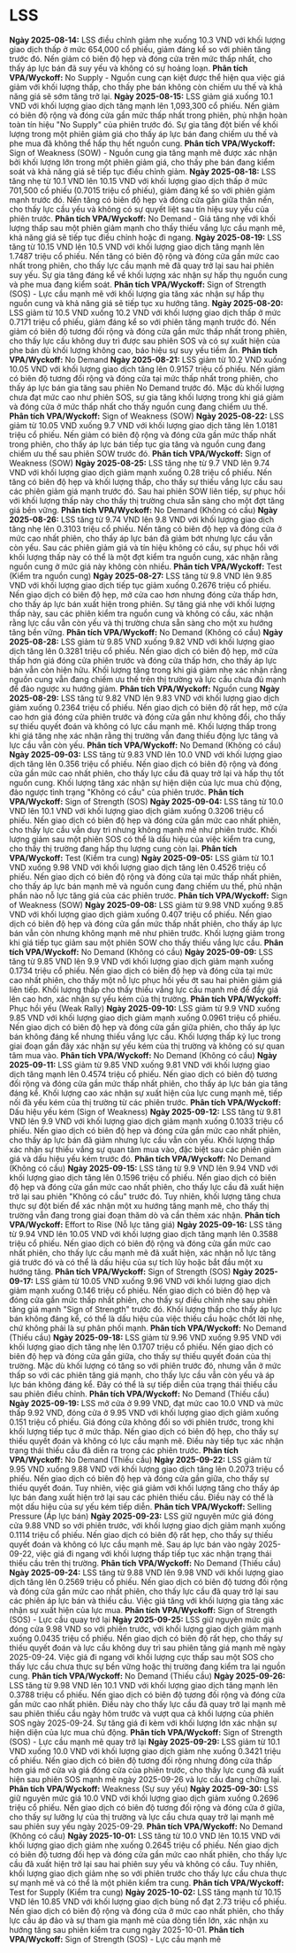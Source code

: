 # LSS

**Ngày 2025-08-14:** LSS điều chỉnh giảm nhẹ xuống 10.3 VND với khối lượng giao dịch thấp ở mức 654,000 cổ phiếu, giảm đáng kể so với phiên tăng trước đó. Nến giảm có biên độ hẹp và đóng cửa trên mức thấp nhất, cho thấy áp lực bán đã suy yếu và không có sự hoảng loạn. **Phân tích VPA/Wyckoff:** No Supply - Nguồn cung cạn kiệt được thể hiện qua việc giá giảm với khối lượng thấp, cho thấy phe bán không còn chiếm ưu thế và khả năng giá sẽ sớm tăng trở lại.
**Ngày 2025-08-15:** LSS giảm giá xuống 10.1 VND với khối lượng giao dịch tăng mạnh lên 1,093,300 cổ phiếu. Nến giảm có biên độ rộng và đóng cửa gần mức thấp nhất trong phiên, phủ nhận hoàn toàn tín hiệu "No Supply" của phiên trước đó. Sự gia tăng đột biến về khối lượng trong một phiên giảm giá cho thấy áp lực bán đang chiếm ưu thế và phe mua đã không thể hấp thụ hết nguồn cung. **Phân tích VPA/Wyckoff:** Sign of Weakness (SOW) - Nguồn cung gia tăng mạnh mẽ được xác nhận bởi khối lượng lớn trong một phiên giảm giá, cho thấy phe bán đang kiểm soát và khả năng giá sẽ tiếp tục điều chỉnh giảm.
**Ngày 2025-08-18:** LSS tăng nhẹ từ 10.1 VND lên 10.15 VND với khối lượng giao dịch thấp ở mức 701,500 cổ phiếu (0.7015 triệu cổ phiếu), giảm đáng kể so với phiên giảm mạnh trước đó. Nến tăng có biên độ hẹp và đóng cửa gần giữa thân nến, cho thấy lực cầu yếu và không có sự quyết liệt sau tín hiệu suy yếu của phiên trước. **Phân tích VPA/Wyckoff:** No Demand - Giá tăng nhẹ với khối lượng thấp sau một phiên giảm mạnh cho thấy thiếu vắng lực cầu mạnh mẽ, khả năng giá sẽ tiếp tục điều chỉnh hoặc đi ngang.
**Ngày 2025-08-19:** LSS tăng từ 10.15 VND lên 10.5 VND với khối lượng giao dịch tăng mạnh lên 1.7487 triệu cổ phiếu. Nến tăng có biên độ rộng và đóng cửa gần mức cao nhất trong phiên, cho thấy lực cầu mạnh mẽ đã quay trở lại sau hai phiên suy yếu. Sự gia tăng đáng kể về khối lượng xác nhận sự hấp thụ nguồn cung và phe mua đang kiểm soát. **Phân tích VPA/Wyckoff:** Sign of Strength (SOS) - Lực cầu mạnh mẽ với khối lượng gia tăng xác nhận sự hấp thụ nguồn cung và khả năng giá sẽ tiếp tục xu hướng tăng.
**Ngày 2025-08-20:** LSS giảm từ 10.5 VND xuống 10.2 VND với khối lượng giao dịch thấp ở mức 0.7171 triệu cổ phiếu, giảm đáng kể so với phiên tăng mạnh trước đó. Nến giảm có biên độ tương đối rộng và đóng cửa gần mức thấp nhất trong phiên, cho thấy lực cầu không duy trì được sau phiên SOS và có sự xuất hiện của phe bán dù khối lượng không cao, báo hiệu sự suy yếu tiềm ẩn. **Phân tích VPA/Wyckoff:** No Demand
**Ngày 2025-08-21:** LSS giảm từ 10.2 VND xuống 10.05 VND với khối lượng giao dịch tăng lên 0.9157 triệu cổ phiếu. Nến giảm có biên độ tương đối rộng và đóng cửa tại mức thấp nhất trong phiên, cho thấy áp lực bán gia tăng sau phiên No Demand trước đó. Mặc dù khối lượng chưa đạt mức cao như phiên SOS, sự gia tăng khối lượng trong khi giá giảm và đóng cửa ở mức thấp nhất cho thấy nguồn cung đang chiếm ưu thế. **Phân tích VPA/Wyckoff:** Sign of Weakness (SOW)
**Ngày 2025-08-22:** LSS giảm từ 10.05 VND xuống 9.7 VND với khối lượng giao dịch tăng lên 1.0181 triệu cổ phiếu. Nến giảm có biên độ rộng và đóng cửa gần mức thấp nhất trong phiên, cho thấy áp lực bán tiếp tục gia tăng và nguồn cung đang chiếm ưu thế sau phiên SOW trước đó. **Phân tích VPA/Wyckoff:** Sign of Weakness (SOW)
**Ngày 2025-08-25:** LSS tăng nhẹ từ 9.7 VND lên 9.74 VND với khối lượng giao dịch giảm mạnh xuống 0.28 triệu cổ phiếu. Nến tăng có biên độ hẹp và khối lượng thấp, cho thấy sự thiếu vắng lực cầu sau các phiên giảm giá mạnh trước đó. Sau hai phiên SOW liên tiếp, sự phục hồi với khối lượng thấp này cho thấy thị trường chưa sẵn sàng cho một đợt tăng giá bền vững. **Phân tích VPA/Wyckoff:** No Demand (Không có cầu)
**Ngày 2025-08-26:** LSS tăng từ 9.74 VND lên 9.8 VND với khối lượng giao dịch tăng nhẹ lên 0.3103 triệu cổ phiếu. Nến tăng có biên độ hẹp và đóng cửa ở mức cao nhất phiên, cho thấy áp lực bán đã giảm bớt nhưng lực cầu vẫn còn yếu. Sau các phiên giảm giá và tín hiệu không có cầu, sự phục hồi với khối lượng thấp này có thể là một đợt kiểm tra nguồn cung, xác nhận rằng nguồn cung ở mức giá này không còn nhiều. **Phân tích VPA/Wyckoff:** Test (Kiểm tra nguồn cung)
**Ngày 2025-08-27:** LSS tăng từ 9.8 VND lên 9.85 VND với khối lượng giao dịch tiếp tục giảm xuống 0.2676 triệu cổ phiếu. Nến giao dịch có biên độ hẹp, mở cửa cao hơn nhưng đóng cửa thấp hơn, cho thấy áp lực bán xuất hiện trong phiên. Sự tăng giá nhẹ với khối lượng thấp này, sau các phiên kiểm tra nguồn cung và không có cầu, xác nhận rằng lực cầu vẫn còn yếu và thị trường chưa sẵn sàng cho một xu hướng tăng bền vững. **Phân tích VPA/Wyckoff:** No Demand (Không có cầu)
**Ngày 2025-08-28:** LSS giảm từ 9.85 VND xuống 9.82 VND với khối lượng giao dịch tăng lên 0.3281 triệu cổ phiếu. Nến giao dịch có biên độ hẹp, mở cửa thấp hơn giá đóng cửa phiên trước và đóng cửa thấp hơn, cho thấy áp lực bán vẫn còn hiện hữu. Khối lượng tăng trong khi giá giảm nhẹ xác nhận rằng nguồn cung vẫn đang chiếm ưu thế trên thị trường và lực cầu chưa đủ mạnh để đảo ngược xu hướng giảm. **Phân tích VPA/Wyckoff:** Nguồn cung
**Ngày 2025-08-29:** LSS tăng từ 9.82 VND lên 9.83 VND với khối lượng giao dịch giảm xuống 0.2364 triệu cổ phiếu. Nến giao dịch có biên độ rất hẹp, mở cửa cao hơn giá đóng cửa phiên trước và đóng cửa gần như không đổi, cho thấy sự thiếu quyết đoán và không có lực cầu mạnh mẽ. Khối lượng thấp trong khi giá tăng nhẹ xác nhận rằng thị trường vẫn đang thiếu động lực tăng và lực cầu vẫn còn yếu. **Phân tích VPA/Wyckoff:** No Demand (Không có cầu)
**Ngày 2025-09-03:** LSS tăng từ 9.83 VND lên 10.0 VND với khối lượng giao dịch tăng lên 0.356 triệu cổ phiếu. Nến giao dịch có biên độ rộng và đóng cửa gần mức cao nhất phiên, cho thấy lực cầu đã quay trở lại và hấp thụ tốt nguồn cung. Khối lượng tăng xác nhận sự hiện diện của lực mua chủ động, đảo ngược tình trạng "Không có cầu" của phiên trước. **Phân tích VPA/Wyckoff:** Sign of Strength (SOS)
**Ngày 2025-09-04:** LSS tăng từ 10.0 VND lên 10.1 VND với khối lượng giao dịch giảm xuống 0.3206 triệu cổ phiếu. Nến giao dịch có biên độ hẹp và đóng cửa gần mức cao nhất phiên, cho thấy lực cầu vẫn duy trì nhưng không mạnh mẽ như phiên trước. Khối lượng giảm sau một phiên SOS có thể là dấu hiệu của việc kiểm tra cung, cho thấy thị trường đang hấp thụ lượng cung còn lại. **Phân tích VPA/Wyckoff:** Test (Kiểm tra cung)
**Ngày 2025-09-05:** LSS giảm từ 10.1 VND xuống 9.98 VND với khối lượng giao dịch tăng lên 0.4526 triệu cổ phiếu. Nến giao dịch có biên độ rộng và đóng cửa tại mức thấp nhất phiên, cho thấy áp lực bán mạnh mẽ và nguồn cung đang chiếm ưu thế, phủ nhận phần nào nỗ lực tăng giá của các phiên trước. **Phân tích VPA/Wyckoff:** Sign of Weakness (SOW)
**Ngày 2025-09-08:** LSS giảm từ 9.98 VND xuống 9.85 VND với khối lượng giao dịch giảm xuống 0.407 triệu cổ phiếu. Nến giao dịch có biên độ hẹp và đóng cửa gần mức thấp nhất phiên, cho thấy áp lực bán vẫn còn nhưng không mạnh mẽ như phiên trước. Khối lượng giảm trong khi giá tiếp tục giảm sau một phiên SOW cho thấy thiếu vắng lực cầu. **Phân tích VPA/Wyckoff:** No Demand (Không có cầu)
**Ngày 2025-09-09:** LSS tăng từ 9.85 VND lên 9.9 VND với khối lượng giao dịch giảm mạnh xuống 0.1734 triệu cổ phiếu. Nến giao dịch có biên độ hẹp và đóng cửa tại mức cao nhất phiên, cho thấy một nỗ lực phục hồi yếu ớt sau hai phiên giảm giá liên tiếp. Khối lượng thấp cho thấy thiếu vắng lực cầu mạnh mẽ để đẩy giá lên cao hơn, xác nhận sự yếu kém của thị trường. **Phân tích VPA/Wyckoff:** Phục hồi yếu (Weak Rally)
**Ngày 2025-09-10:** LSS giảm từ 9.9 VND xuống 9.85 VND với khối lượng giao dịch giảm mạnh xuống 0.0961 triệu cổ phiếu. Nến giao dịch có biên độ hẹp và đóng cửa gần giữa phiên, cho thấy áp lực bán không đáng kể nhưng thiếu vắng lực cầu. Khối lượng thấp kỷ lục trong giai đoạn gần đây xác nhận sự yếu kém của thị trường và không có sự quan tâm mua vào. **Phân tích VPA/Wyckoff:** No Demand (Không có cầu)
**Ngày 2025-09-11:** LSS giảm từ 9.85 VND xuống 9.81 VND với khối lượng giao dịch tăng mạnh lên 0.4574 triệu cổ phiếu. Nến giao dịch có biên độ tương đối rộng và đóng cửa gần mức thấp nhất phiên, cho thấy áp lực bán gia tăng đáng kể. Khối lượng cao xác nhận sự xuất hiện của lực cung mạnh mẽ, tiếp nối đà yếu kém của thị trường từ các phiên trước. **Phân tích VPA/Wyckoff:** Dấu hiệu yếu kém (Sign of Weakness)
**Ngày 2025-09-12:** LSS tăng từ 9.81 VND lên 9.9 VND với khối lượng giao dịch giảm mạnh xuống 0.1033 triệu cổ phiếu. Nến giao dịch có biên độ hẹp và đóng cửa gần mức cao nhất phiên, cho thấy áp lực bán đã giảm nhưng lực cầu vẫn còn yếu. Khối lượng thấp xác nhận sự thiếu vắng sự quan tâm mua vào, đặc biệt sau các phiên giảm giá và dấu hiệu yếu kém trước đó. **Phân tích VPA/Wyckoff:** No Demand (Không có cầu)
**Ngày 2025-09-15:** LSS tăng từ 9.9 VND lên 9.94 VND với khối lượng giao dịch tăng lên 0.1596 triệu cổ phiếu. Nến giao dịch có biên độ hẹp và đóng cửa gần mức cao nhất phiên, cho thấy lực cầu đã xuất hiện trở lại sau phiên "Không có cầu" trước đó. Tuy nhiên, khối lượng tăng chưa thực sự đột biến để xác nhận một xu hướng tăng mạnh mẽ, cho thấy thị trường vẫn đang trong giai đoạn thăm dò và cần thêm xác nhận. **Phân tích VPA/Wyckoff:** Effort to Rise (Nỗ lực tăng giá)
**Ngày 2025-09-16:** LSS tăng từ 9.94 VND lên 10.05 VND với khối lượng giao dịch tăng mạnh lên 0.3588 triệu cổ phiếu. Nến giao dịch có biên độ rộng và đóng cửa gần mức cao nhất phiên, cho thấy lực cầu mạnh mẽ đã xuất hiện, xác nhận nỗ lực tăng giá trước đó và có thể là dấu hiệu của sự tích lũy hoặc bắt đầu một xu hướng tăng. **Phân tích VPA/Wyckoff:** Sign of Strength (SOS)
**Ngày 2025-09-17:** LSS giảm từ 10.05 VND xuống 9.96 VND với khối lượng giao dịch giảm mạnh xuống 0.146 triệu cổ phiếu. Nến giao dịch có biên độ hẹp và đóng cửa gần mức thấp nhất phiên, cho thấy sự điều chỉnh nhẹ sau phiên tăng giá mạnh "Sign of Strength" trước đó. Khối lượng thấp cho thấy áp lực bán không đáng kể, có thể là dấu hiệu của việc thiếu cầu hoặc chốt lời nhẹ, chứ không phải là sự phân phối mạnh. **Phân tích VPA/Wyckoff:** No Demand (Thiếu cầu)
**Ngày 2025-09-18:** LSS giảm từ 9.96 VND xuống 9.95 VND với khối lượng giao dịch tăng nhẹ lên 0.1707 triệu cổ phiếu. Nến giao dịch có biên độ hẹp và đóng cửa gần giữa, cho thấy sự thiếu quyết đoán của thị trường. Mặc dù khối lượng có tăng so với phiên trước đó, nhưng vẫn ở mức thấp so với các phiên tăng giá mạnh, cho thấy lực cầu vẫn còn yếu và áp lực bán không đáng kể. Đây có thể là sự tiếp diễn của trạng thái thiếu cầu sau phiên điều chỉnh. **Phân tích VPA/Wyckoff:** No Demand (Thiếu cầu)
**Ngày 2025-09-19:** LSS mở cửa ở 9.99 VND, đạt mức cao 10.0 VND và mức thấp 9.92 VND, đóng cửa ở 9.95 VND với khối lượng giao dịch giảm xuống 0.151 triệu cổ phiếu. Giá đóng cửa không đổi so với phiên trước, trong khi khối lượng tiếp tục ở mức thấp. Nến giao dịch có biên độ hẹp, cho thấy sự thiếu quyết đoán và không có lực cầu mạnh mẽ. Điều này tiếp tục xác nhận trạng thái thiếu cầu đã diễn ra trong các phiên trước. **Phân tích VPA/Wyckoff:** No Demand (Thiếu cầu)
**Ngày 2025-09-22:** LSS giảm từ 9.95 VND xuống 9.88 VND với khối lượng giao dịch tăng lên 0.2073 triệu cổ phiếu. Nến giao dịch có biên độ hẹp và đóng cửa gần giữa, cho thấy sự thiếu quyết đoán. Tuy nhiên, việc giá giảm với khối lượng tăng cho thấy áp lực bán đang xuất hiện trở lại sau các phiên thiếu cầu. Điều này có thể là một dấu hiệu của sự yếu kém tiếp diễn. **Phân tích VPA/Wyckoff:** Selling Pressure (Áp lực bán)
**Ngày 2025-09-23:** LSS giữ nguyên mức giá đóng cửa 9.88 VND so với phiên trước, với khối lượng giao dịch giảm mạnh xuống 0.1114 triệu cổ phiếu. Nến giao dịch có biên độ rất hẹp, cho thấy sự thiếu quyết đoán và không có lực cầu mạnh mẽ. Sau áp lực bán vào ngày 2025-09-22, việc giá đi ngang với khối lượng thấp tiếp tục xác nhận trạng thái thiếu cầu trên thị trường. **Phân tích VPA/Wyckoff:** No Demand (Thiếu cầu)
**Ngày 2025-09-24:** LSS tăng từ 9.88 VND lên 9.98 VND với khối lượng giao dịch tăng lên 0.2569 triệu cổ phiếu. Nến giao dịch có biên độ tương đối rộng và đóng cửa gần mức cao nhất phiên, cho thấy lực cầu đã quay trở lại sau các phiên áp lực bán và thiếu cầu. Việc giá tăng với khối lượng gia tăng xác nhận sự xuất hiện của lực mua. **Phân tích VPA/Wyckoff:** Sign of Strength (SOS) - Lực cầu quay trở lại
**Ngày 2025-09-25:** LSS giữ nguyên mức giá đóng cửa 9.98 VND so với phiên trước, với khối lượng giao dịch giảm mạnh xuống 0.0435 triệu cổ phiếu. Nến giao dịch có biên độ rất hẹp, cho thấy sự thiếu quyết đoán và lực cầu không duy trì sau phiên tăng giá mạnh mẽ ngày 2025-09-24. Việc giá đi ngang với khối lượng cực thấp sau một SOS cho thấy lực cầu chưa thực sự bền vững hoặc thị trường đang kiểm tra lại nguồn cung. **Phân tích VPA/Wyckoff:** No Demand (Thiếu cầu)
**Ngày 2025-09-26:** LSS tăng từ 9.98 VND lên 10.1 VND với khối lượng giao dịch tăng mạnh lên 0.3788 triệu cổ phiếu. Nến giao dịch có biên độ tương đối rộng và đóng cửa gần mức cao nhất phiên. Điều này cho thấy lực cầu đã quay trở lại mạnh mẽ sau phiên thiếu cầu ngày hôm trước và vượt qua cả khối lượng của phiên SOS ngày 2025-09-24. Sự tăng giá đi kèm với khối lượng lớn xác nhận sự hiện diện của lực mua chủ động. **Phân tích VPA/Wyckoff:** Sign of Strength (SOS) - Lực cầu mạnh mẽ quay trở lại
**Ngày 2025-09-29:** LSS giảm từ 10.1 VND xuống 10.0 VND với khối lượng giao dịch giảm nhẹ xuống 0.3421 triệu cổ phiếu. Nến giao dịch có biên độ tương đối rộng nhưng đóng cửa thấp hơn giá mở cửa và giá đóng cửa của phiên trước, cho thấy lực cung đã xuất hiện sau phiên SOS mạnh mẽ ngày 2025-09-26 và lực cầu đang chững lại. **Phân tích VPA/Wyckoff:** Weakness (Sự suy yếu)
**Ngày 2025-09-30:** LSS giữ nguyên mức giá 10.0 VND với khối lượng giao dịch giảm xuống 0.2696 triệu cổ phiếu. Nến giao dịch có biên độ tương đối rộng và đóng cửa ở giữa, cho thấy sự lưỡng lự của thị trường và lực cầu chưa quay trở lại mạnh mẽ sau phiên suy yếu ngày 2025-09-29. **Phân tích VPA/Wyckoff:** No Demand (Không có cầu)
**Ngày 2025-10-01:** LSS tăng từ 10.0 VND lên 10.15 VND với khối lượng giao dịch giảm nhẹ xuống 0.2645 triệu cổ phiếu. Nến giao dịch có biên độ tương đối hẹp và đóng cửa gần mức cao nhất phiên, cho thấy lực cầu đã xuất hiện trở lại sau hai phiên suy yếu và không có cầu. Tuy nhiên, khối lượng giao dịch giảm nhẹ so với phiên trước cho thấy lực cầu chưa thực sự mạnh mẽ và có thể là một phiên kiểm tra cung. **Phân tích VPA/Wyckoff:** Test for Supply (Kiểm tra cung)
**Ngày 2025-10-02:** LSS tăng mạnh từ 10.15 VND lên 10.85 VND với khối lượng giao dịch bùng nổ đạt 2.73 triệu cổ phiếu. Nến giao dịch có biên độ rộng và đóng cửa ở mức cao nhất phiên, cho thấy lực cầu áp đảo và sự tham gia mạnh mẽ của dòng tiền lớn, xác nhận xu hướng tăng sau phiên kiểm tra cung ngày 2025-10-01. **Phân tích VPA/Wyckoff:** Sign of Strength (SOS) - Lực cầu mạnh mẽ
